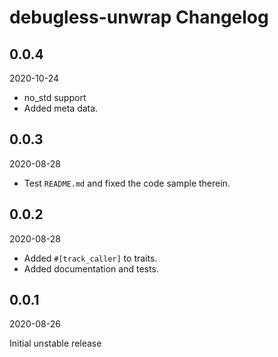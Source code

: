 # debugless-unwrap Changelog

<!-- markdownlint-disable no-trailing-punctuation -->

## 0.0.4

2020-10-24

- no_std support
- Added meta data.

## 0.0.3

2020-08-28

- Test `README.md` and fixed the code sample therein.

## 0.0.2

2020-08-28

- Added `#[track_caller]` to traits.
- Added documentation and tests.

## 0.0.1

2020-08-26

Initial unstable release
